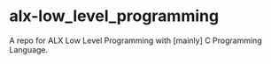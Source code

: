 # alx-low_level_programming
A repo for ALX Low Level Programming with [mainly] C Programming Language.
